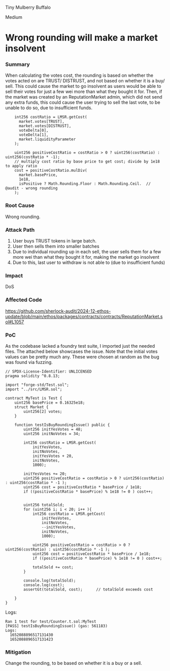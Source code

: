 Tiny Mulberry Buffalo

Medium

# Wrong rounding will make a market insolvent

### Summary
When calculating the votes cost, the rounding is based on whether the votes acted on are TRUST/ DISTRUST, and not based on whether it is a buy/ sell. This could cause the market to go insolvent as users would be able to sell their votes for just a few wei more than what they bought it for. Then, if the market was created by an ReputationMarket admin, which did not send any extra funds, this could cause the user trying to sell the last vote, to be unable to do so, due to insufficient funds.

```solidity
    int256 costRatio = LMSR.getCost(
      market.votes[TRUST],
      market.votes[DISTRUST],
      voteDelta[0],
      voteDelta[1],
      market.liquidityParameter
    );

    uint256 positiveCostRatio = costRatio > 0 ? uint256(costRatio) : uint256(costRatio * -1);
    // multiply cost ratio by base price to get cost; divide by 1e18 to apply ratio
    cost = positiveCostRatio.mulDiv(
      market.basePrice,
      1e18,
      isPositive ? Math.Rounding.Floor : Math.Rounding.Ceil.  // @audit - wrong rounding
    );
```


### Root Cause
Wrong rounding.

### Attack Path
1. User buys TRUST tokens in large batch.
2. User then sells them into smaller batches
3. Due to individual rounding up in each sell, the user sells them for a few more wei than what they bought it for, making the market go insolvent 
4. Due to this, last user to withdraw is not able to (due to insufficient funds) 



### Impact
DoS 

### Affected Code 
https://github.com/sherlock-audit/2024-12-ethos-update/blob/main/ethos/packages/contracts/contracts/ReputationMarket.sol#L1057

### PoC
As the codebase lacked a foundry test suite, I imported just the needed files. The attached below showcases the issue.
Note that the initial votes values can be pretty much any. These were chosen at random as the bug was found via fuzzing.
```solidity
// SPDX-License-Identifier: UNLICENSED
pragma solidity ^0.8.13;

import "forge-std/Test.sol";
import "../src/LMSR.sol";

contract MyTest is Test {
    uint256 basePrice = 0.16325e18;
    struct Market { 
        uint256[2] votes;
    }

    function testIsBuyRoundingIssue() public { 
        uint256 initYesVotes = 48;
        uint256 initNoVotes = 34;

        int256 costRatio = LMSR.getCost(
            initYesVotes, 
            initNoVotes,    
            initYesVotes + 20, 
            initNoVotes, 
            1000);

        initYesVotes += 20;
        uint256 positiveCostRatio = costRatio > 0 ? uint256(costRatio) : uint256(costRatio * -1 );
        uint256 cost = positiveCostRatio * basePrice / 1e18;
        if ((positiveCostRatio * basePrice) % 1e18 != 0 ) cost++;    


        uint256 totalSold;
        for (uint256 i; i < 20; i++ ){
            int256 costRatio = LMSR.getCost(
                initYesVotes, 
                initNoVotes, 
                --initYesVotes, 
                initNoVotes, 
                1000);

            uint256 positiveCostRatio = costRatio > 0 ? uint256(costRatio) : uint256(costRatio * -1 );
            uint256 cost = positiveCostRatio * basePrice / 1e18;
            if ((positiveCostRatio * basePrice) % 1e18 != 0 ) cost++;

            totalSold += cost;
        }

        console.log(totalSold);
        console.log(cost);
        assertGt(totalSold, cost);      // totalSold exceeds cost

    }
}
```

Logs:
```solidity
Ran 1 test for test/Counter.t.sol:MyTest
[PASS] testIsBuyRoundingIssue() (gas: 561183)
Logs:
  1652088896517131430
  1652088896517131423
 ```


### Mitigation
Change the rounding, to be based on whether it is a buy or a sell. 